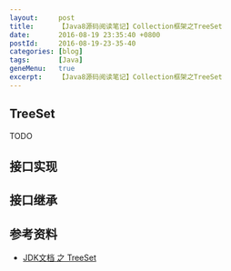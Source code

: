 ```yaml
---
layout:     post
title:      【Java8源码阅读笔记】Collection框架之TreeSet
date:       2016-08-19 23:35:40 +0800
postId:     2016-08-19-23-35-40
categories: [blog]
tags:       [Java]
geneMenu:   true
excerpt:    【Java8源码阅读笔记】Collection框架之TreeSet
---
```


## TreeSet
TODO

## 接口实现

## 接口继承


## 参考资料

* [JDK文档 之 TreeSet](https://docs.oracle.com/javase/8/docs/api/java/util/TreeSet.html)
